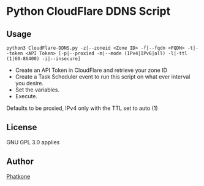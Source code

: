 # Python CloudFlare DDNS Script
## Usage
`python3 CloudFlare-DDNS.py -z|--zoneid <Zone ID> -f|--fqdn <FQDN> -t|--token <API Token> [-p|--proxied -m|--mode (IPv4|IPv6|all) -l|-ttl (1|60-86400) -i|--insecure]`  
 - Create an API Token in CloudFlare and retrieve your zone ID  
 - Create a Task Scheduler event to run this script on what ever interval you desire.  
 - Set the variables.  
 - Execute.  
  
Defaults to be proxied, IPv4 only with the TTL set to auto (1)

## License
GNU GPL 3.0 applies
  
## Author 
 [Phatkone](https://github.com/Phatkone)